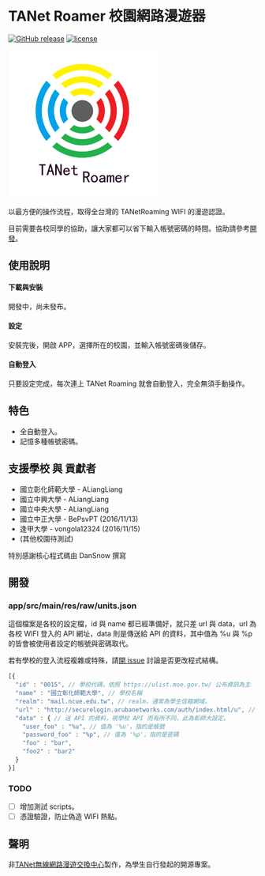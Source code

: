 # TANet Roamer 校園網路漫遊器

[![GitHub release](https://img.shields.io/github/release/ALiangLiang/TANetRoamer-android.svg)](https://github.com/ALiangLiang/TANetRoamer-android/releases/latest "最新版本") 
[![license](https://img.shields.io/github/license/ALiangLiang/TANetRoamer-android.svg)](https://github.com/ALiangLiang/TANetRoamer-android/blob/master/LICENSE "MIT開源協議")

<img src="app/src/main/ic_launcher-web.png" alt="logo" width="300"/>

以最方便的操作流程，取得全台灣的 TANetRoaming WIFI 的漫遊認證。

目前需要各校同學的協助，讓大家都可以省下輸入帳號密碼的時間。協助請參考[開發](#開發 "開發")。

## 使用說明

#### 下載與安裝

開發中，尚未發布。

#### 設定

安裝完後，開啟 APP，選擇所在的校園，並輸入帳號密碼後儲存。

#### 自動登入

只要設定完成，每次連上 TANet Roaming 就會自動登入，完全無須手動操作。

## 特色

- 全自動登入。
- 記憶多種帳號密碼。

## 支援學校 與 貢獻者

- 國立彰化師範大學 - ALiangLiang
- 國立中興大學 - ALiangLiang
- 國立中央大學 - ALiangLiang
- 國立中正大學 - BePsvPT (2016/11/13)
- 逢甲大學 - vongola12324 (2016/11/15)
- (其他校園待測試)

特別感謝核心程式碼由 DanSnow 撰寫

## 開發

### app/src/main/res/raw/units.json

這個檔案是各校的設定檔，id 與 name 都已經準備好，就只差 url 與 data，url 為各校 WIFI 登入的 API 網址，data 則是傳送給 API 的資料，其中值為 %u 與 %p 的皆會被使用者設定的帳號與密碼取代。

 若有學校的登入流程複雜或特殊，請[開 issue](issue/new) 討論是否更改程式結構。

```javascript
[{
  "id" : "0015", // 學校代碼，依照 https://ulist.moe.gov.tw/ 公布資訊為主
  "name" : "國立彰化師範大學", // 學校名稱
  "realm": "mail.ncue.edu.tw", // realm，通常為學生信箱網域。
  "url" : "http://securelogin.arubanetworks.com/auth/index.html/u", // 登入 API 網址，有可能視學校而有所不同。
  "data" : { // 送 API 的資料，視學校 API 而有所不同，此為彰師大設定。
    "user_foo" : "%u", // 值為 '%u'，指的是帳號
    "password_foo" : "%p", // 值為 '%p'，指的是密碼
    "foo" : "bar",
    "foo2" : "bar2"
  }
}]
```

### TODO

- [ ] 增加測試 scripts。
- [ ] 憑證驗證，防止偽造 WIFI 熱點。

## 聲明

非[TANet無線網路漫遊交換中心](https://roamingcenter.tanet.edu.tw/)製作，為學生自行發起的開源專案。
